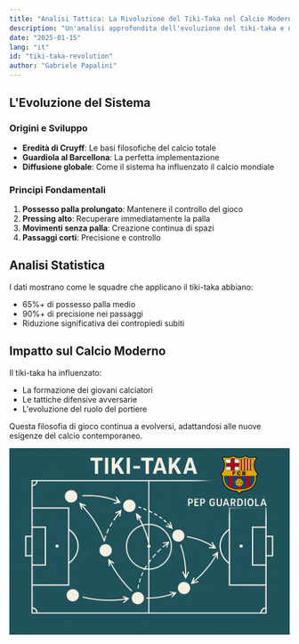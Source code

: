 ```yaml
---
title: "Analisi Tattica: La Rivoluzione del Tiki-Taka nel Calcio Moderno"
description: "Un'analisi approfondita dell'evoluzione del tiki-taka e del suo impatto sul calcio contemporaneo"
date: "2025-01-15"
lang: "it"
id: "tiki-taka-revolution"
author: "Gabriele Papalini"
---
```


## L'Evoluzione del Sistema

### Origini e Sviluppo
- **Eredità di Cruyff**: Le basi filosofiche del calcio totale
- **Guardiola al Barcellona**: La perfetta implementazione
- **Diffusione globale**: Come il sistema ha influenzato il calcio mondiale

### Principi Fondamentali
1. **Possesso palla prolungato**: Mantenere il controllo del gioco
2. **Pressing alto**: Recuperare immediatamente la palla
3. **Movimenti senza palla**: Creazione continua di spazi
4. **Passaggi corti**: Precisione e controllo

## Analisi Statistica

I dati mostrano come le squadre che applicano il tiki-taka abbiano:
- 65%+ di possesso palla medio
- 90%+ di precisione nei passaggi
- Riduzione significativa dei contropiedi subiti

## Impatto sul Calcio Moderno

Il tiki-taka ha influenzato:
- La formazione dei giovani calciatori
- Le tattiche difensive avversarie
- L'evoluzione del ruolo del portiere

Questa filosofia di gioco continua a evolversi, adattandosi alle nuove esigenze del calcio contemporaneo.

![Tiki Taka example](../../../assets/tiki-taka-revolution/example.png)